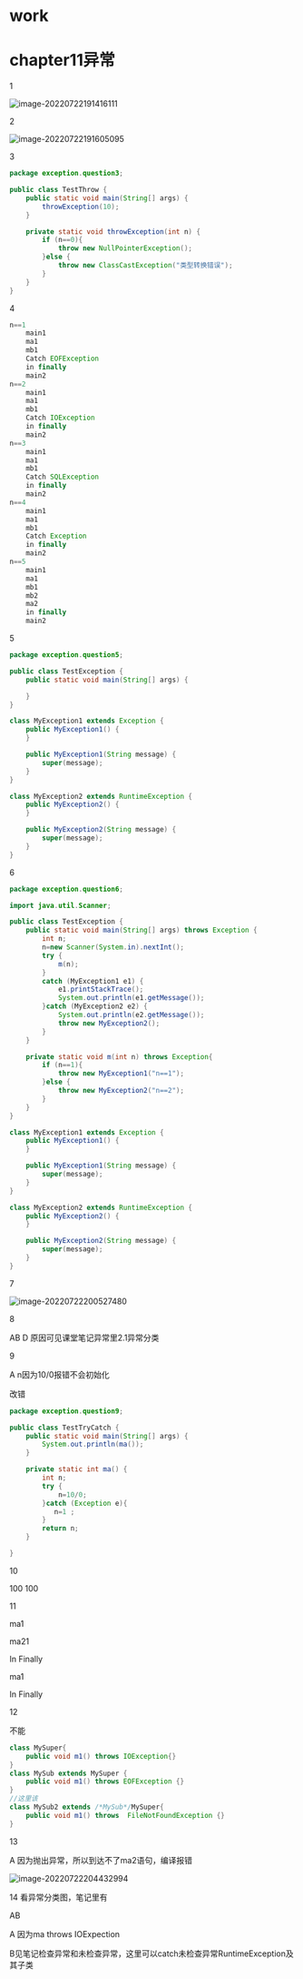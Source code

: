# work

# chapter11异常

1

![image-20220722191416111](images/image-20220722191416111.png)



2

![image-20220722191605095](images/image-20220722191605095.png)



3

~~~java
package exception.question3;

public class TestThrow {
    public static void main(String[] args) {
        throwException(10);
    }

    private static void throwException(int n) {
        if (n==0){
            throw new NullPointerException();
        }else {
            throw new ClassCastException("类型转换错误");
        }
    }
}

~~~



4

~~~java
n==1
    main1
    ma1
    mb1
    Catch EOFException
    in finally
    main2
n==2
    main1
    ma1
    mb1
    Catch IOException
    in finally
    main2
n==3
    main1
    ma1
    mb1
    Catch SQLException
    in finally
    main2
n==4
    main1
    ma1
    mb1
    Catch Exception
    in finally    
    main2
n==5
    main1
    ma1
    mb1
    mb2
    ma2 
    in finally
    main2
~~~



5

~~~java
package exception.question5;

public class TestException {
    public static void main(String[] args) {

    }
}

class MyException1 extends Exception {
    public MyException1() {
    }

    public MyException1(String message) {
        super(message);
    }
}

class MyException2 extends RuntimeException {
    public MyException2() {
    }

    public MyException2(String message) {
        super(message);
    }
}
~~~



6

~~~java
package exception.question6;

import java.util.Scanner;

public class TestException {
    public static void main(String[] args) throws Exception {
        int n;
        n=new Scanner(System.in).nextInt();
        try {
            m(n);
        }
        catch (MyException1 e1) {
            e1.printStackTrace();
            System.out.println(e1.getMessage());
        }catch (MyException2 e2) {
            System.out.println(e2.getMessage());
            throw new MyException2();
        }
    }

    private static void m(int n) throws Exception{
        if (n==1){
            throw new MyException1("n==1");
        }else {
            throw new MyException2("n==2");
        }
    }
}

class MyException1 extends Exception {
    public MyException1() {
    }

    public MyException1(String message) {
        super(message);
    }
}

class MyException2 extends RuntimeException {
    public MyException2() {
    }

    public MyException2(String message) {
        super(message);
    }
}
~~~



7

![image-20220722200527480](images/image-20220722200527480.png)



8

AB		D 原因可见课堂笔记异常里2.1异常分类



9

A	n因为10/0报错不会初始化

改错

~~~java
package exception.question9;

public class TestTryCatch {
    public static void main(String[] args) {
        System.out.println(ma());
    }

    private static int ma() {
        int n;
        try {
            n=10/0;
        }catch (Exception e){
           n=1 ;
        }
        return n;
    }

}
~~~



10

100	100



11

ma1

ma21

In Finally



ma1

In Finally



12

不能

~~~java
class MySuper{
    public void m1() throws IOException{}
}
class MySub extends MySuper {
    public void m1() throws EOFException {}
}
//这里该
class MySub2 extends /*MySub*/MySuper{
    public void m1() throws  FileNotFoundException {}
}
~~~



13

A	因为抛出异常，所以到达不了ma2语句，编译报错

![image-20220722204432994](images/image-20220722204432994.png)



14 看异常分类图，笔记里有

AB 

A 因为ma throws IOExpection

B见笔记检查异常和未检查异常，这里可以catch未检查异常RuntimeException及其子类
